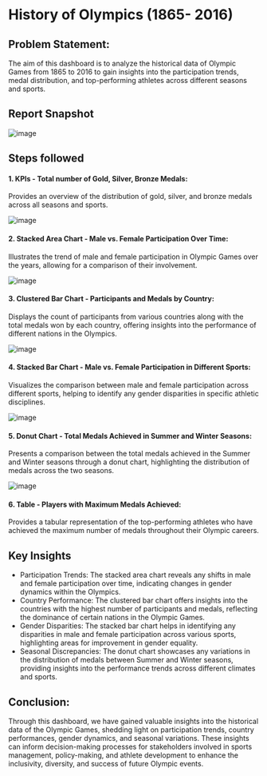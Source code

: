 # History of Olympics (1865- 2016)

## Problem Statement:

The aim of this dashboard is to analyze the historical data of Olympic Games from 1865 to 2016 to gain insights into the participation trends, medal distribution, and top-performing athletes across different seasons and sports.

 ## Report Snapshot

 
![image](https://github.com/karankumar26/History_of_Olympics_Dashboard_PowerBI/assets/147133944/922362ed-7f27-46c5-8dc4-3ec0f323ea6d)

## Steps followed 
#### 1.	KPIs - Total number of Gold, Silver, Bronze Medals:
Provides an overview of the distribution of gold, silver, and bronze medals across all seasons and sports.

![image](https://github.com/karankumar26/History_of_Olympics_Dashboard_PowerBI/assets/147133944/d06974a3-b4bf-4a65-a083-f6280e1e0840)

#### 2.	Stacked Area Chart - Male vs. Female Participation Over Time: 
Illustrates the trend of male and female participation in Olympic Games over the years, allowing for a comparison of their involvement.

![image](https://github.com/karankumar26/History_of_Olympics_Dashboard_PowerBI/assets/147133944/853d16ac-b52f-4f56-8d1b-7f9e1149e8c0)


#### 3.	Clustered Bar Chart - Participants and Medals by Country:
Displays the count of participants from various countries along with the total medals won by each country, offering insights into the performance of different nations in the Olympics.

![image](https://github.com/karankumar26/History_of_Olympics_Dashboard_PowerBI/assets/147133944/e9b8c679-5faf-4f52-819f-9c974a5015d8)

#### 4.	Stacked Bar Chart - Male vs. Female Participation in Different Sports: 
Visualizes the comparison between male and female participation across different sports, helping to identify any gender disparities in specific athletic disciplines.

![image](https://github.com/karankumar26/History_of_Olympics_Dashboard_PowerBI/assets/147133944/6294fe6d-d60b-4980-94b2-1ebfd772c343)

#### 5.	Donut Chart - Total Medals Achieved in Summer and Winter Seasons: 
Presents a comparison between the total medals achieved in the Summer and Winter seasons through a donut chart, highlighting the distribution of medals across the two seasons.

![image](https://github.com/karankumar26/History_of_Olympics_Dashboard_PowerBI/assets/147133944/efde7f8a-6f00-4836-9beb-4f5a5d0d06fa)

#### 6.	Table - Players with Maximum Medals Achieved: 
Provides a tabular representation of the top-performing athletes who have achieved the maximum number of medals throughout their Olympic careers.



## Key Insights
-	Participation Trends: The stacked area chart reveals any shifts in male and female participation over time, indicating changes in gender dynamics within the Olympics.
-	Country Performance: The clustered bar chart offers insights into the countries with the highest number of participants and medals, reflecting the dominance of certain nations in the Olympic Games.
-	Gender Disparities: The stacked bar chart helps in identifying any disparities in male and female participation across various sports, highlighting areas for improvement in gender equality.
-	Seasonal Discrepancies: The donut chart showcases any variations in the distribution of medals between Summer and Winter seasons, providing insights into the performance trends across different climates and sports.


## Conclusion:
Through this dashboard, we have gained valuable insights into the historical data of the Olympic Games, shedding light on participation trends, country performances, gender dynamics, and seasonal variations. These insights can inform decision-making processes for stakeholders involved in sports management, policy-making, and athlete development to enhance the inclusivity, diversity, and success of future Olympic events.
